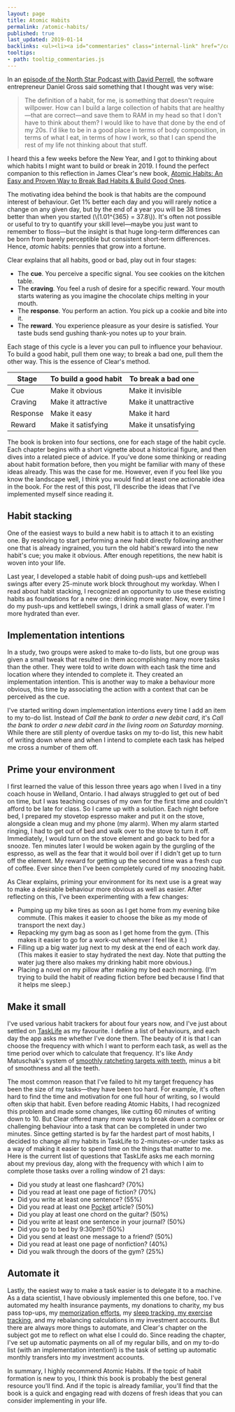 ```yaml
---
layout: page
title: Atomic Habits
permalink: /atomic-habits/
published: true
last_updated: 2019-01-14
backlinks: <ul><li><a id="commentaries" class="internal-link" href="/commentaries/">Commentaries</a></li><li><a id="home" class="internal-link" href="/">davidklaing.com</a></li></ul>
tooltips: 
- path: tooltip_commentaries.js
---
```


In an [episode of the North Star Podcast with David Perrell](https://www.listennotes.com/podcasts/north-star-podcast/daniel-gross-dreams-and-e8iC1HhrjDt/), the software entrepreneur Daniel Gross said something that I thought was very wise:

>  The definition of a habit, for me, is something that doesn't require willpower. How can I build a large collection of habits that are healthy—that are correct—and save them to RAM in my head so that I don't have to think about them? I would like to have that done by the end of my 20s. I'd like to be in a good place in terms of body composition, in terms of what I eat, in terms of how I work, so that I can spend the rest of my life not thinking about that stuff.

I heard this a few weeks before the New Year, and I got to thinking about which habits I might want to build or break in 2019. I found the perfect companion to this reflection in James Clear's new book, [Atomic Habits: An Easy and Proven Way to Break Bad Habits & Build Good Ones](https://www.goodreads.com/book/show/40121378-atomic-habits).

The motivating idea behind the book is that habits are the compound interest of behaviour. Get 1% better each day and you will rarely notice a change on any given day, but by the end of a year you will be 38 times better than when you started (\\(1.01^{365} = 37.8\\)). It's often not possible or useful to try to quantify your skill level—maybe you just want to remember to floss—but the insight is that huge long-term differences can be born from barely perceptible but consistent short-term differences. Hence, _atomic_ habits: pennies that grow into a fortune.

Clear explains that all habits, good or bad, play out in four stages:

- The **cue**. You perceive a specific signal. You see cookies on the kitchen table.
- The **craving**. You feel a rush of desire for a specific reward. Your mouth starts watering as you imagine the chocolate chips melting in your mouth.
- The **response**. You perform an action. You pick up a cookie and bite into it.
- The **reward**. You experience pleasure as your desire is satisfied. Your taste buds send gushing thank-you notes up to your brain.

Each stage of this cycle is a lever you can pull to influence your behaviour. To build a good habit, pull them one way; to break a bad one, pull them the other way. This is the essence of Clear's method.

| Stage    | To build a good habit | To break a bad one   |
| -------- | --------------------- | -------------------- |
| Cue      | Make it obvious       | Make it invisible    |
| Craving  | Make it attractive    | Make it unattractive |
| Response | Make it easy          | Make it hard         |
| Reward   | Make it satisfying    | Make it unsatisfying |

The book is broken into four sections, one for each stage of the habit cycle. Each chapter begins with a short vignette about a historical figure, and then dives into a related piece of advice. If you've done some thinking or reading about habit formation before, then you might be familiar with many of these ideas already. This was the case for me. However, even if you feel like you know the landscape well, I think you would find at least one actionable idea in the book. For the rest of this post, I'll describe the ideas that I've implemented myself since reading it.

## Habit stacking

One of the easiest ways to build a new habit is to attach it to an existing one. By resolving to start performing a new habit directly following another one that is already ingrained, you turn the old habit's reward into the new habit's cue; you make it obvious. After enough repetitions, the new habit is woven into your life.

Last year, I developed a stable habit of doing push-ups and kettlebell swings after every 25-minute work block throughout my workday. When I read about habit stacking, I recognized an opportunity to use these existing habits as foundations for a new one: drinking more water. Now, every time I do my push-ups and kettlebell swings, I drink a small glass of water. I'm more hydrated than ever.

## Implementation intentions

In a study, two groups were asked to make to-do lists, but one group was given a small tweak that resulted in them accomplishing many more tasks than the other. They were told to write down with each task the time and location where they intended to complete it. They created an implementation intention. This is another way to make a behaviour more obvious, this time by associating the action with a context that can be perceived as the cue.

I've started writing down implementation intentions every time I add an item to my to-do list. Instead of *Call the bank to order a new debit card*, it's *Call the bank to order a new debit card in the living room on Saturday morning*. While there are still plenty of overdue tasks on my to-do list, this new habit of writing down where and when I intend to complete each task has helped me cross a number of them off.

## Prime your environment

I first learned the value of this lesson three years ago when I lived in a tiny coach house in Welland, Ontario. I had always struggled to get out of bed on time, but I was teaching courses of my own for the first time and couldn't afford to be late for class. So I came up with a solution. Each night before bed, I prepared my stovetop espresso maker and put it on the stove, alongside a clean mug and my phone (my alarm). When my alarm started ringing, I had to get out of bed and walk over to the stove to turn it off. Immediately, I would turn on the stove element and go back to bed for a snooze. Ten minutes later I would be woken again by the gurgling of the espresso, as well as the fear that it would boil over if I didn't get up to turn off the element. My reward for getting up the second time was a fresh cup of coffee. Ever since then I've been completely cured of my snoozing habit.

As Clear explains, priming your environment for its next use is a great way to make a desirable behaviour more obvious as well as easier. After reflecting on this, I've been experimenting with a few changes:

- Pumping up my bike tires as soon as I get home from my evening bike commute. (This makes it easier to choose the bike as my mode of transport the next day.)
- Repacking my gym bag as soon as I get home from the gym. (This makes it easier to go for a work-out whenever I feel like it.)
- Filling up a big water jug next to my desk at the end of each work day. (This makes it easier to stay hydrated the next day. Note that putting the water jug there also makes my drinking habit more obvious.)
- Placing a novel on my pillow after making my bed each morning. (I'm trying to build the habit of reading fiction before bed because I find that it helps me sleep.)

## Make it small

I've used various habit trackers for about four years now, and I've just about settled on [TaskLife](https://play.google.com/store/apps/details?id=uk.amimetic.tasklife&hl=en) as my favourite. I define a list of behaviours, and each day the app asks me whether I've done them. The beauty of it is that I can choose the frequency with which I want to perform each task, as well as the time period over which to calculate that frequency. It's like Andy Matuschak's system of [smoothly ratcheting targets with teeth](http://blog.andymatuschak.org/post/169043084412/successful-habits-through-smoothly-ratcheting), minus a bit of smoothness and all the teeth.

The most common reason that I've failed to hit my target frequency has been the size of my tasks—they have been too hard. For example, it's often hard to find the time and motivation for one full hour of writing, so I would often skip that habit. Even before reading Atomic Habits, I had recognized this problem and made some changes, like cutting 60 minutes of writing down to 10. But Clear offered many more ways to break down a complex or challenging behaviour into a task that can be completed in under two minutes. Since getting started is by far the hardest part of most habits, I decided to change all my habits in TaskLife to 2-minutes-or-under tasks as a way of making it easier to spend time on the things that matter to me. Here is the current list of questions that TaskLife asks me each morning about my previous day, along with the frequency with which I aim to complete those tasks over a rolling window of 21 days:

- Did you study at least one flashcard? (70%)
- Did you read at least one page of fiction? (70%)
- Did you write at least one sentence? (55%)
- Did you read at least one [Pocket](https://getpocket.com/) article? (50%)
- Did you play at least one chord on the guitar? (50%)
- Did you write at least one sentence in your journal? (50%)
- Did you go to bed by 9:30pm? (50%)
- Did you send at least one message to a friend? (50%)
- Did you read at least one page of nonfiction? (40%)
- Did you walk through the doors of the gym? (25%)

## Automate it

Lastly, the easiest way to make a task easier is to delegate it to a machine. As a data scientist, I have obviously implemented this one before, too. I've automated my health insurance payments, my donations to charity, my bus pass top-ups, my [memorization efforts](https://apps.ankiweb.net/), my [sleep tracking, my exercise tracking](https://www.fitbit.com), and my rebalancing calculations in my investment accounts. But there are always more things to automate, and Clear's chapter on the subject got me to reflect on what else I could do. Since reading the chapter, I've set up automatic payments on all of my regular bills, and on my to-do list (with an implementation intention!) is the task of setting up automatic monthly transfers into my investment accounts.

In summary, I highly recommend Atomic Habits. If the topic of habit formation is new to you, I think this book is probably the best general resource you'll find. And if the topic is already familiar, you'll find that the book is a quick and engaging read with dozens of fresh ideas that you can consider implementing in your life.
